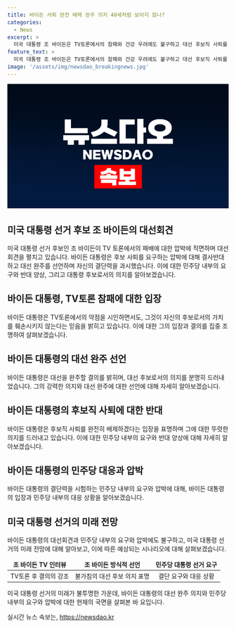 ```yaml
---
title: 바이든 사퇴 완전 배제 완주 의지 40세처럼 보이지 않나?
categories:
  - News
excerpt: >
  미국 대통령 조 바이든은 TV토론에서의 참패와 건강 우려에도 불구하고 대선 후보직 사퇴를 거부하며 대선 완주 의지를 강조했다. 그는 지지자들을 향해 당내 경선에서 자신을 후보로 찍은 수백만명의 민주당원을 언급하며 후보 사퇴를 비판했고, 트럼프 전 대통령과의 대결에서 이길 수 있는 최고의 후보라고 주장했다. 하지만 민주당 내부에서는 결단적인 요구가 확산되고 있으며, 상원 의원들의 의견 수렴과 원내대표의 회의를 통해 후보직 사퇴 여부가 결정될 것으로 보인다.
feature_text: >
  미국 대통령 조 바이든은 TV토론에서의 참패와 건강 우려에도 불구하고 대선 후보직 사퇴를 거부하며 대선 완주 의지를 강조했다. 그는 지지자들을 향해 당내 경선에서 자신을 후보로 찍은 수백만명의 민주당원을 언급하며 후보 사퇴를 비판했고, 트럼프 전 대통령과의 대결에서 이길 수 있는 최고의 후보라고 주장했다. 하지만 민주당 내부에서는 결단적인 요구가 확산되고 있으며, 상원 의원들의 의견 수렴과 원내대표의 회의를 통해 후보직 사퇴 여부가 결정될 것으로 보인다.
image: '/assets/img/newsdao_breakingnews.jpg'
---
```


<p><img src="/assets/img/newsdao_breakingnews.jpg" alt="implanttips 속보" /></p>

<h2 data-ke-size="size26">미국 대통령 선거 후보 조 바이든의 대선회견</h2>

<p data-ke-size="size16">미국 대통령 선거 후보인 조 바이든이 TV 토론에서의 패배에 대한 압박에 직면하며 대선회견을 펼치고 있습니다. 바이든 대통령은 후보 사퇴를 요구하는 압박에 대해 결사반대하고 대선 완주를 선언하며 자신의 결단력을 과시했습니다. 이에 대한 민주당 내부의 요구와 반대 양상, 그리고 대통령 후보로서의 의지를 알아보겠습니다.</p>

<h2 data-ke-size="size24">바이든 대통령, TV토론 참패에 대한 입장</h2>

<p data-ke-size="size16">바이든 대통령은 TV토론에서의 약점을 시인하면서도, 그것이 자신의 후보로서의 가치를 훼손시키지 않는다는 믿음을 밝히고 있습니다. 이에 대한 그의 입장과 결의를 집중 조명하여 살펴보겠습니다.</p>

<h2 data-ke-size="size24">바이든 대통령의 대선 완주 선언</h2>

<p data-ke-size="size16">바이든 대통령은 대선을 완주할 결의를 밝히며, 대선 후보로서의 의지를 분명히 드러내었습니다. 그의 강력한 의지와 대선 완주에 대한 선언에 대해 자세히 알아보겠습니다.</p>

<h2 data-ke-size="size24">바이든 대통령의 후보직 사퇴에 대한 반대</h2>

<p data-ke-size="size16">바이든 대통령은 후보직 사퇴를 완전히 배제하겠다는 입장을 표명하며 그에 대한 뚜렷한 의지를 드러내고 있습니다. 이에 대한 민주당 내부의 요구와 반대 양상에 대해 자세히 알아보겠습니다.</p>

<h2 data-ke-size="size24">바이든 대통령의 민주당 대응과 압박</h2>

<p data-ke-size="size16">바이든 대통령의 결단력을 시험하는 민주당 내부의 요구와 압박에 대해, 바이든 대통령의 입장과 민주당 내부의 대응 상황을 알아보겠습니다.</p>

<h2 data-ke-size="size24">미국 대통령 선거의 미래 전망</h2>

<p data-ke-size="size16">바이든 대통령의 대선회견과 민주당 내부의 요구와 압박에도 불구하고, 미국 대통령 선거의 미래 전망에 대해 알아보고, 이에 따른 예상되는 시나리오에 대해 살펴보겠습니다.</p>

<table>
    <thead>
        <tr>
            <td style="text-align: center; height: 17px;"><b>조 바이든 TV 인터뷰</b></td>
            <td style="text-align: center; height: 17px;"><b>조 바이든 방식적 선언</b></td>
            <td style="text-align: center; height: 17px;"><b>민주당 대통령 선거 요구</b></td>
        </tr>
    </thead>
    <tbody>
        <tr>
            <td style="text-align: center; height: 17px;">TV토론 후 결의의 강조</td>
            <td style="text-align: center; height: 17px;">불가침의 대선 후보 의지 표명</td>
            <td style="text-align: center; height: 17px;">결단 요구와 대응 상황</td>
        </tr>
    </tbody>
</table>

<p data-ke-size="size16">미국 대통령 선거의 미래가 불투명한 가운데, 바이든 대통령의 대선 완주 의지와 민주당 내부의 요구와 압박에 대한 현재의 국면을 살펴본 바 요입니다.</p>
실시간 뉴스 속보는, <a href="https://newsdao.kr" rel="dofollow">https://newsdao.kr</a>


